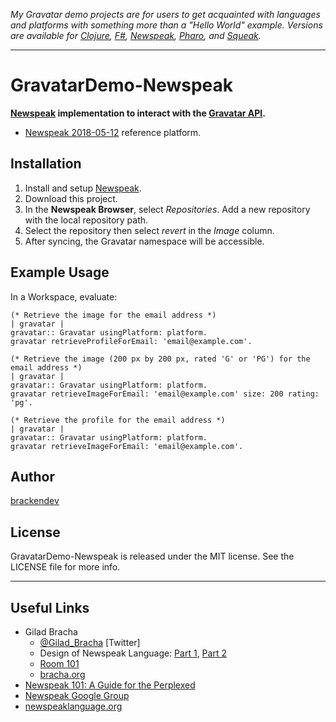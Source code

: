 _My Gravatar demo projects are for users to get acquainted with languages and platforms with something more than a "Hello World" example. Versions are available for [Clojure](https://brackendev.github.io/GravatarDemo-Clojure/), [F#](https://brackendev.github.io/GravatarDemo-FSharp/), [Newspeak](https://brackendev.github.io/GravatarDemo-Newspeak/), [Pharo](https://brackendev.github.io/GravatarDemo-Pharo/), and [Squeak](https://brackendev.github.io/GravatarDemo-Squeak/)._

- - -

GravatarDemo-Newspeak
===================
**[Newspeak](http://www.newspeaklanguage.org/) implementation to interact with the [Gravatar API](https://en.gravatar.com/site/implement/).**

* [Newspeak 2018-05-12](http://www.newspeaklanguage.org/) reference platform.

## Installation

1. Install and setup [Newspeak](http://www.newspeaklanguage.org/).
2. Download this project.
3. In the **Newspeak Browser**, select _Repositories_. Add a new repository with the local repository path.
4. Select the repository then select _revert_ in the _Image_ column.
5. After syncing, the Gravatar namespace will be accessible.

## Example Usage

In a Workspace, evaluate:

```newspeak
(* Retrieve the image for the email address *)
| gravatar |
gravatar:: Gravatar usingPlatform: platform.
gravatar retrieveProfileForEmail: 'email@example.com'.
```

```newspeak
(* Retrieve the image (200 px by 200 px, rated 'G' or 'PG') for the email address *)
| gravatar |
gravatar:: Gravatar usingPlatform: platform.
gravatar retrieveImageForEmail: 'email@example.com' size: 200 rating: 'pg'.
```

```newspeak
(* Retrieve the profile for the email address *)
| gravatar |
gravatar:: Gravatar usingPlatform: platform.
gravatar retrieveImageForEmail: 'email@example.com'.
```

## Author

[brackendev](https://www.github.com/brackendev)

## License

GravatarDemo-Newspeak is released under the MIT license. See the LICENSE file for more info.

- - -

## Useful Links

* Gilad Bracha
    * [@Gilad_Bracha](https://twitter.com/Gilad_Bracha) [Twitter]
    * Design of Newspeak Language: [Part 1](https://www.youtube.com/watch?v=UwkROn7OmNQ), [Part 2](https://www.youtube.com/watch?v=FAUUY4VQc8w)
    * [Room 101](https://gbracha.blogspot.com)
    * [bracha.org](http://www.bracha.org/)
* [Newspeak 101: A Guide for the Perplexed](https://medium.com/newspeak-documentation/newspeak-101-1fe7a924d726)
* [Newspeak Google Group](https://groups.google.com/forum/#!forum/newspeaklanguage)
* [newspeaklanguage.org](http://www.newspeaklanguage.org/)
